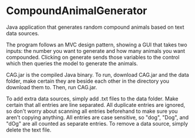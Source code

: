 # CompoundAnimalGenerator
Java application that generates random compound animals based on text data sources.

The program follows an MVC design pattern, showing a GUI that takes two inputs: the number you want to generate and how many animals you want compounded. Clicking on generate sends those variables to the control which then queries the model to generate the animals.

CAG.jar is the compiled Java binary. To run, download CAG.jar and the data folder, make certain they are beside each other in the directory you download them to. Then, run CAG.jar.

To add extra data sources, simply add .txt files to the data folder. Make certain that all entries are line separated. All duplicate entries are ignored, so don't worry about scanning all entries beforehand to make sure you aren't copying anything. All entries are case sensitive, so "dog", "Dog", and "dOg" are all counted as separate entries. To remove a data source, simply delete the text file.
